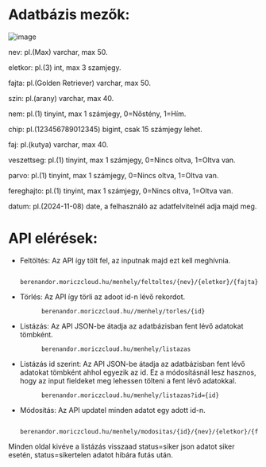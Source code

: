 # Adatbázis mezők:


![image](https://github.com/user-attachments/assets/7f61bc3f-4c8d-4423-bbcd-a360d2c8b093)



nev: pl.(Max) varchar, max 50.

eletkor: pl.(3) int, max 3 szamjegy.

fajta: pl.(Golden Retriever) varchar, max 50.

szin: pl.(arany) varchar, max 40.

nem: pl.(1) tinyint, max 1 számjegy, 0=Nőstény, 1=Hím.

chip: pl.(123456789012345) bigint, csak 15 számjegy lehet.

faj: pl.(kutya) varchar, max 40.

veszettseg: pl.(1) tinyint, max 1 számjegy, 0=Nincs oltva, 1=Oltva van.

parvo: pl.(1) tinyint, max 1 számjegy, 0=Nincs oltva, 1=Oltva van.

fereghajto: pl.(1) tinyint, max 1 számjegy, 0=Nincs oltva, 1=Oltva van.

datum: pl.(2024-11-08) date, a felhasználó az adatfelvitelnél adja majd meg.


# API elérések:

- Feltöltés: Az API így tölt fel, az inputnak majd ezt kell meghívnia.

            berenandor.moriczcloud.hu/menhely/feltoltes/{nev}/{eletkor}/{fajta}/{szin}/{nem}/{chip}/{faj}/{veszettseg}/{parvo}/{fereghajto}/{datum}

- Törlés: Az API így törli az adoot id-n lévő rekordot.

            berenandor.moriczcloud.hu//menhely/torles/{id}

- Listázás: Az API JSON-be átadja az adatbázisban fent lévő adatokat tömbként.

            berenandor.moriczcloud.hu/menhely/listazas
            
- Listázás id szerint: Az API JSON-be átadja az adatbázisban fent lévő adatokat tömbként ahhol egyezik az id. Ez a módosításnál lesz hasznos, hogy az input fieldeket meg lehessen tölteni a fent lévő adatokkal.

            berenandor.moriczcloud.hu/menhely/listazas?id={id}

- Módosítás: Az API updatel minden adatot egy adott id-n.

            berenandor.moriczcloud.hu/menhely/modositas/{id}/{nev}/{eletkor}/{fajta}/{szin}/{nem}/{chip}/{faj}/{veszettseg}/{parvo}/{fereghajto}/{datum}


Minden oldal kivéve a listázás visszaad status=siker json adatot siker esetén, status=sikertelen adatot hibára futás után.

